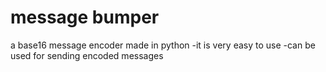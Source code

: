 # message bumper
a base16 message encoder made in python
-it is very easy to use
-can be used for sending encoded messages
